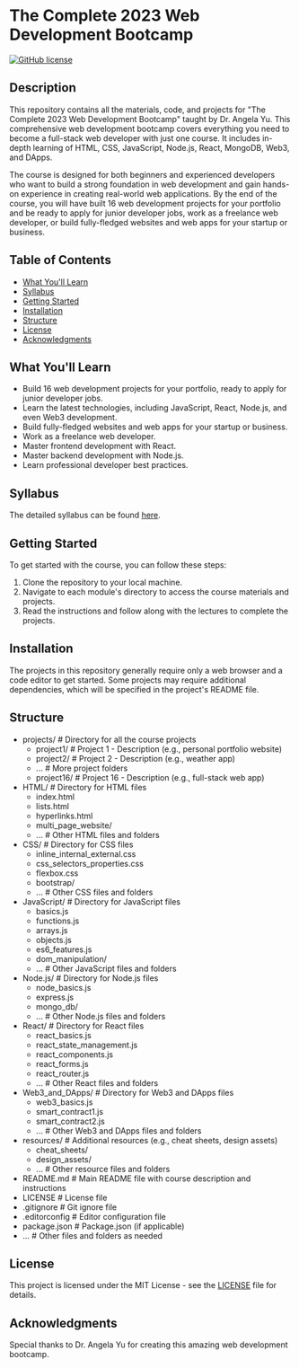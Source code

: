 # The Complete 2023 Web Development Bootcamp

[![GitHub license](https://img.shields.io/badge/license-MIT-blue.svg)](https://github.com/RedBeret/2023-Web-Dev-Bootcamp-Angela-Yu/blob/main/LICENSE)

## Description

This repository contains all the materials, code, and projects for "The Complete 2023 Web Development Bootcamp" taught by Dr. Angela Yu. This comprehensive web development bootcamp covers everything you need to become a full-stack web developer with just one course. It includes in-depth learning of HTML, CSS, JavaScript, Node.js, React, MongoDB, Web3, and DApps.

The course is designed for both beginners and experienced developers who want to build a strong foundation in web development and gain hands-on experience in creating real-world web applications. By the end of the course, you will have built 16 web development projects for your portfolio and be ready to apply for junior developer jobs, work as a freelance web developer, or build fully-fledged websites and web apps for your startup or business.

## Table of Contents

- [What You'll Learn](#what-youll-learn)
- [Syllabus](#syllabus)
- [Getting Started](#getting-started)
- [Installation](#installation)
- [Structure](#structure)
- [License](#license)
- [Acknowledgments](#acknowledgments)

## What You'll Learn

- Build 16 web development projects for your portfolio, ready to apply for junior developer jobs.
- Learn the latest technologies, including JavaScript, React, Node.js, and even Web3 development.
- Build fully-fledged websites and web apps for your startup or business.
- Work as a freelance web developer.
- Master frontend development with React.
- Master backend development with Node.js.
- Learn professional developer best practices.

## Syllabus

The detailed syllabus can be found [here]([https://www.appbrewery.com/the-complete-2023-web-development-bootcamp](https://www.appbrewery.co/p/the-complete-web-development-course)).

## Getting Started

To get started with the course, you can follow these steps:

1. Clone the repository to your local machine.
2. Navigate to each module's directory to access the course materials and projects.
3. Read the instructions and follow along with the lectures to complete the projects.

## Installation

The projects in this repository generally require only a web browser and a code editor to get started. Some projects may require additional dependencies, which will be specified in the project's README file.

## Structure

- projects/                 # Directory for all the course projects
  - project1/               # Project 1 - Description (e.g., personal portfolio website)
  - project2/               # Project 2 - Description (e.g., weather app)
  - ...                     # More project folders
  - project16/              # Project 16 - Description (e.g., full-stack web app)
- HTML/                     # Directory for HTML files
  - index.html
  - lists.html
  - hyperlinks.html
  - multi_page_website/
  - ...                     # Other HTML files and folders
- CSS/                      # Directory for CSS files
  - inline_internal_external.css
  - css_selectors_properties.css
  - flexbox.css
  - bootstrap/
  - ...                     # Other CSS files and folders
- JavaScript/               # Directory for JavaScript files
  - basics.js
  - functions.js
  - arrays.js
  - objects.js
  - es6_features.js
  - dom_manipulation/
  - ...                     # Other JavaScript files and folders
- Node.js/                  # Directory for Node.js files
  - node_basics.js
  - express.js
  - mongo_db/
  - ...                     # Other Node.js files and folders
- React/                    # Directory for React files
  - react_basics.js
  - react_state_management.js
  - react_components.js
  - react_forms.js
  - react_router.js
  - ...                     # Other React files and folders
- Web3_and_DApps/           # Directory for Web3 and DApps files
  - web3_basics.js
  - smart_contract1.js
  - smart_contract2.js
  - ...                     # Other Web3 and DApps files and folders
- resources/                # Additional resources (e.g., cheat sheets, design assets)
  - cheat_sheets/
  - design_assets/
  - ...                     # Other resource files and folders
- README.md                 # Main README file with course description and instructions
- LICENSE                   # License file
- .gitignore                # Git ignore file
- .editorconfig             # Editor configuration file
- package.json              # Package.json (if applicable)
- ...                       # Other files and folders as needed


## License

This project is licensed under the MIT License - see the [LICENSE](LICENSE) file for details.

## Acknowledgments

Special thanks to Dr. Angela Yu for creating this amazing web development bootcamp.

